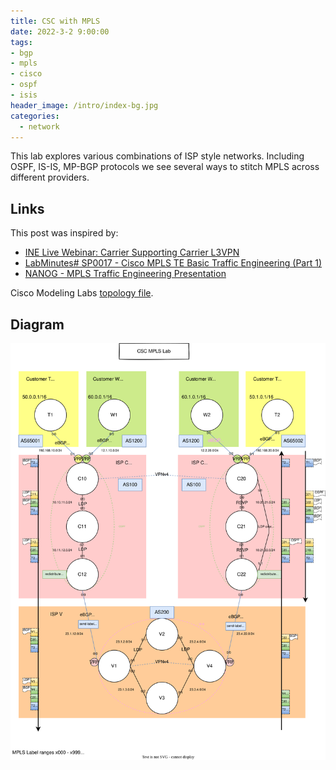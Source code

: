 ```yaml
---
title: CSC with MPLS
date: 2022-3-2 9:00:00
tags:
- bgp
- mpls
- cisco
- ospf
- isis
header_image: /intro/index-bg.jpg
categories:
  - network
---
```

This lab explores various combinations of ISP style networks. Including OSPF, IS-IS, MP-BGP protocols we see several ways to stitch MPLS across different providers.
<!-- more -->

## Links
This post was inspired by:
* [INE Live Webinar: Carrier Supporting Carrier L3VPN](https://www.youtube.com/watch?v=yLWrRsJvPhM&ab_channel=INEtraining)
* [LabMinutes# SP0017 - Cisco MPLS TE Basic Traffic Engineering (Part 1)](https://www.youtube.com/watch?v=Ke_5zHaRQIg&ab_channel=LabMinutes)
* [NANOG - MPLS Traffic Engineering Presentation](https://archive.nanog.org/meetings/nanog37/presentations/pete-templin.pdf)

Cisco Modeling Labs [topology file](csc-mpls-lab/MPLS-CSC.yaml).

## Diagram
![diagram](csc-mpls-lab/csc-mpls-lab.svg)
